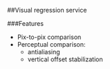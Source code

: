 ##Visual regression service

###Features

* Pix-to-pix comparison
* Perceptual comparison:
    * antialiasing
    * vertical offset stabilization
